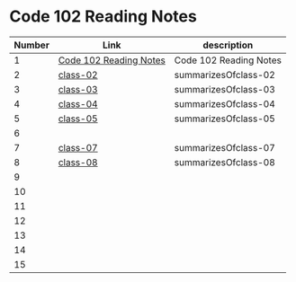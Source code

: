 # Code 102 Reading Notes
| Number      | Link        |description |
|-------------|-------------|------------|
| 1           |[Code 102 Reading Notes](https://ali-19901110.github.io/reading-notes/Code%20102%20Reading%20Notes)|Code 102 Reading Notes|
| 2           |[class-02](https://ali-19901110.github.io/reading-notes/summarizesOfclass-02)| summarizesOfclass-02|
| 3           |[class-03](https://ali-19901110.github.io/reading-notes/summarizesOfclass-03)| summarizesOfclass-03|
| 4           |[class-04](https://ali-19901110.github.io/reading-notes/summarizesOfclass-04)| summarizesOfclass-04|
| 5           |[class-05](https://ali-19901110.github.io/reading-notes/summarizesOfclass-05)| summarizesOfclass-05|
| 6           |         |                        |
| 7           |[class-07](https://ali-19901110.github.io/reading-notes/summarizesOfclass-07)|summarizesOfclass-07|
| 8           |[class-08](https://ali-19901110.github.io/reading-notes/summarizesOfclass-08)|summarizesOfclass-08|
| 9           |         |                        |
| 10          |         |                        |
| 11          |         |                        |
| 12          |         |                        |
| 13          |         |                        |
| 14          |         |                        |
| 15          |         |                        |
